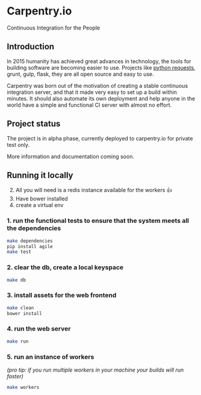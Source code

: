 # Carpentry.io

Continuous Integration for the People


## Introduction

In 2015 humanity has achieved great advances in technology, the tools
for building software are becoming easier to use.  Projects like
[python requests](http://python-requests.org), grunt, gulp, flask,
they are all open source and easy to use.

Carpentry was born out of the motivation of creating a stable
continuous integration server, and that it made very easy to set up a
build within minutes. It should also automate its own deployment and
help anyone in the world have a simple and functional CI server with
almost no effort.


## Project status

The project is in alpha phase, currently deployed to carpentry.io for
private test only.

More information and documentation coming soon.


## Running it locally


2. All you will need is a redis instance available for the workers :+1:
3. Have bower installed
4. create a virtual env


### 1. run the functional tests to ensure that the system meets all the dependencies

```bash
make dependencies
pip install agile
make test
```

### 2. clear the db, create a local keyspace

```bash
make db
```

### 3. install assets for the web frontend

```bash
make clean
bower install
```

### 4. run the web server

```bash
make run
```

### 5. run an instance of workers

*(pro tip: if you run multiple workers in your machine your builds will run faster)*
```bash
make workers
```
